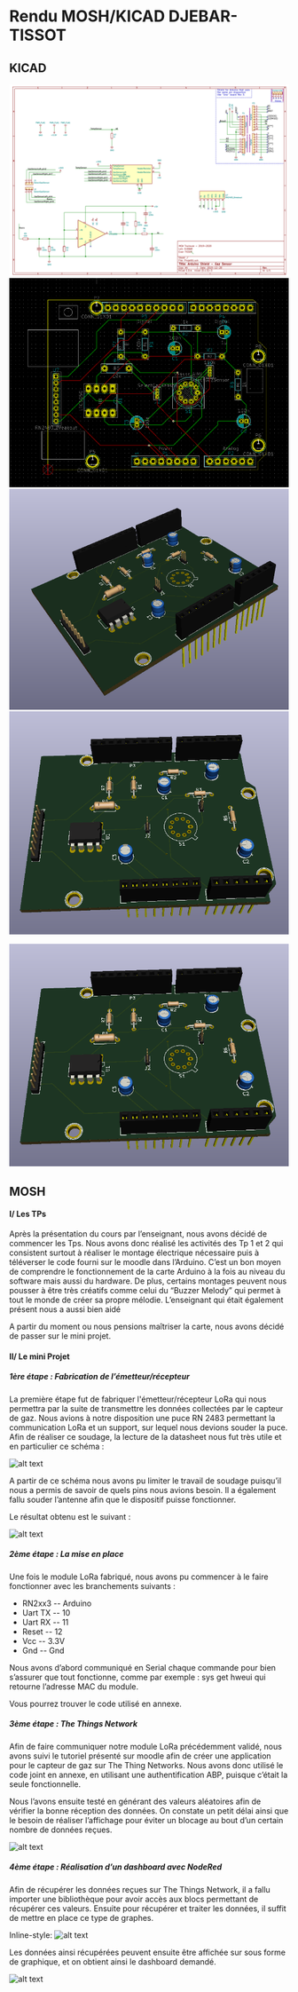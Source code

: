 # Rendu MOSH/KICAD DJEBAR-TISSOT
## KICAD

![alt text](https://github.com/MOSH-Insa-Toulouse/2019_MOSH_B2_DJEBAR_TISSOT/blob/master/ImagesPCB/schema.png "Figure 1: Schéma du circuit électrique du shield")
![alt text](https://github.com/MOSH-Insa-Toulouse/2019_MOSH_B2_DJEBAR_TISSOT/blob/master/ImagesPCB/Pcb.PNG "Figure 2: Positionnement des pistes")
![alt text](https://github.com/MOSH-Insa-Toulouse/2019_MOSH_B2_DJEBAR_TISSOT/blob/master/ImagesPCB/3dVisu1.PNG "Figure 3: Vue 3D de coté")
![alt text](https://github.com/MOSH-Insa-Toulouse/2019_MOSH_B2_DJEBAR_TISSOT/blob/master/ImagesPCB/3dVisu2.PNG "Figure 4: Vue 3D de dessus")

![alt text](https://github.com/MOSH-Insa-Toulouse/2019_MOSH_B2_DJEBAR_TISSOT/blob/master/ImagesPCB/3dVisu2.PNG "Figure 5: Vue 3D de dessous")

## MOSH

#### I/ Les TPs

Après la présentation du cours par l’enseignant, nous avons décidé de commencer les Tps. Nous avons donc réalisé les activités des Tp 1 et 2 qui consistent surtout à réaliser le montage électrique nécessaire puis à téléverser le code fourni sur le moodle dans l’Arduino.
C’est un bon moyen de comprendre le fonctionnement de la carte Arduino à la fois au niveau du software mais aussi du hardware. 
De plus, certains montages peuvent nous pousser à être très créatifs comme celui du “Buzzer Melody” qui permet à tout le monde de créer sa propre mélodie. L’enseignant qui était également présent nous a aussi bien aidé

A partir du moment ou nous pensions maîtriser la carte, nous avons décidé de passer sur le mini projet.

#### II/ Le mini Projet

##### 1ère étape : Fabrication de l’émetteur/récepteur

La première étape fut de fabriquer l'émetteur/récepteur LoRa qui nous permettra par la suite de transmettre les données collectées par le capteur de gaz. Nous avions à notre disposition une puce RN 2483 permettant la communication LoRa et un support, sur lequel nous devions souder la puce. Afin de réaliser ce soudage, la lecture de la datasheet nous fut très utile et en particulier ce schéma :

![alt text](https://github.com/mystofake/MOSH_GazSensor/blob/master/MOSH/Images/pins.jpg "Figure 1: Pins de la puce RN 2483")

A partir de ce schéma nous avons pu limiter le travail de soudage puisqu’il nous a permis de savoir de quels pins nous avions besoin. Il a également fallu souder l’antenne afin que le dispositif puisse fonctionner. 


Le résultat obtenu est le suivant :

![alt text](https://github.com/mystofake/MOSH_GazSensor/blob/master/MOSH/Images/module.JPG "Figure 2 : Emetteur/Récepteur LoRa")

##### 2ème étape : La mise en place

Une fois le module LoRa fabriqué, nous avons pu commencer à le faire fonctionner avec les branchements suivants :

 * RN2xx3 -- Arduino
 * Uart TX -- 10
 * Uart RX -- 11
 * Reset -- 12
 * Vcc -- 3.3V
 * Gnd -- Gnd

Nous avons d’abord communiqué en Serial chaque commande pour bien s’assurer que tout fonctionne, comme par exemple :  sys get hweui qui retourne l’adresse MAC du module.

Vous pourrez trouver le code utilisé en annexe.


##### 3ème étape : The Things Network

Afin de faire communiquer notre module LoRa précédemment validé, nous avons suivi le tutoriel présenté sur moodle afin de créer une application pour le capteur de gaz sur The Thing Networks. Nous avons donc utilisé le code joint en annexe, en utilisant une authentification ABP, puisque c’était la seule fonctionnelle.

Nous l’avons ensuite testé en générant des valeurs aléatoires afin de vérifier la bonne réception des données. 
On constate un petit délai ainsi que le besoin de réaliser l’affichage pour éviter un blocage au bout d’un certain nombre de données reçues.
  
![alt text](https://github.com/mystofake/MOSH_GazSensor/blob/master/MOSH/Images/figure3.png "Figure 3 : Réception des données sur The Things Network")



##### 4ème étape : Réalisation d’un dashboard avec NodeRed

Afin de récupérer les données reçues sur The Things Network, il a fallu importer une bibliothèque pour avoir accès aux blocs permettant de récupérer ces valeurs.
Ensuite pour récupérer et traiter les données, il suffit de mettre en place ce type de graphes.

 
Inline-style: 
![alt text](https://github.com/mystofake/MOSH_GazSensor/blob/master/MOSH/Images/figure4.png
 "Figure 4 : Récupération des données sur NodeRed")


Les données ainsi récupérées peuvent ensuite être affichée sur sous forme de graphique, et on obtient ainsi le dashboard demandé.

![alt text](https://github.com/mystofake/MOSH_GazSensor/blob/master/MOSH/Images/figure5.png "Figure 5 : Visualisation des données du capteur") 

